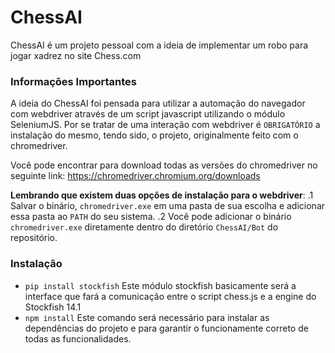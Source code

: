 # ChessAI

ChessAI é um projeto pessoal com a ideia de implementar um robo para jogar xadrez no site Chess.com

### Informações Importantes
A ideia do ChessAI foi pensada para utilizar a automação do navegador com webdriver através de um script javascript utilizando o módulo SeleniumJS.
Por se tratar de uma interação com webdriver é `OBRIGATÓRIO` a instalação do mesmo, tendo sido, o projeto, originalmente feito com o chromedriver.

Você pode encontrar para download todas as versões do chromedriver no seguinte link: https://chromedriver.chromium.org/downloads

**Lembrando que existem duas opções de instalação para o webdriver**:
  .1 Salvar o binário, `chromedriver.exe` em uma pasta de sua escolha e adicionar essa pasta ao `PATH` do seu sistema.
  .2 Você pode adicionar o binário `chromedriver.exe` diretamente dentro do diretório `ChessAI/Bot` do repositório.
  
### Instalação

- `pip install stockfish` 
Este módulo stockfish basicamente será a interface que fará a comunicação entre o script chess.js e a engine do Stockfish 14.1
- `npm install`
Este comando será necessário para instalar as dependências do projeto e para garantir o funcionamente correto de todas as funcionalidades.
